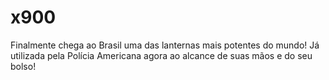 # x900
Finalmente chega ao Brasil uma das lanternas mais potentes do mundo! Já utilizada pela Polícia Americana agora ao alcance de suas mãos e do seu bolso!
